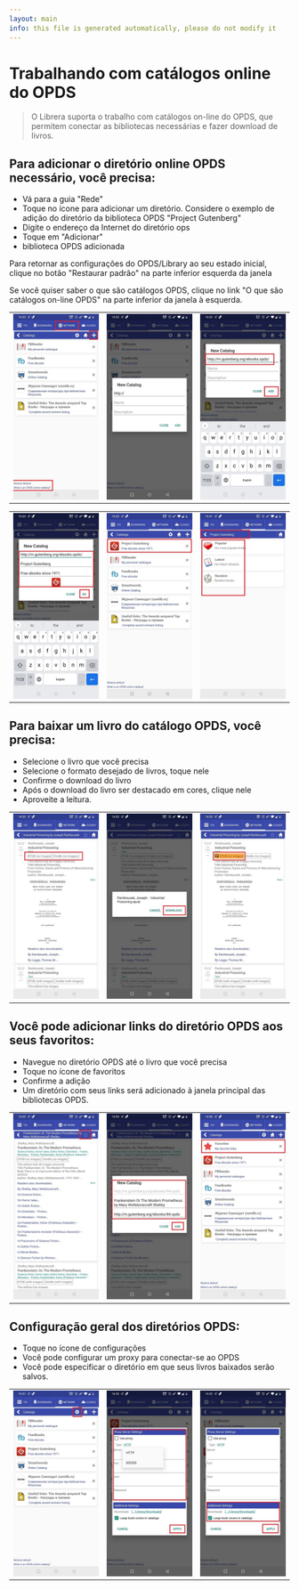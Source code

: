 ```yaml
---
layout: main
info: this file is generated automatically, please do not modify it
---
```


# Trabalhando com catálogos online do OPDS

> O Librera suporta o trabalho com catálogos on-line do OPDS, que permitem conectar as bibliotecas necessárias e fazer download de livros.

## Para adicionar o diretório online OPDS necessário, você precisa:
* Vá para a guia &quot;Rede&quot;
* Toque no ícone para adicionar um diretório. Considere o exemplo de adição do diretório da biblioteca OPDS &quot;Project Gutenberg&quot;
* Digite o endereço da Internet do diretório ops
* Toque em &quot;Adicionar&quot;
* biblioteca OPDS adicionada

Para retornar as configurações do OPDS/Library ao seu estado inicial, clique no botão &quot;Restaurar padrão&quot; na parte inferior esquerda da janela

Se você quiser saber o que são catálogos OPDS, clique no link &quot;O que são catálogos on-line OPDS&quot; na parte inferior da janela à esquerda.

||||
|-|-|-|
|![](1.jpg)|![](2.jpg)|![](3.jpg)|

||||
|-|-|-|
|![](4.jpg)|![](5.jpg)|![](6.jpg)|


## Para baixar um livro do catálogo OPDS, você precisa:
* Selecione o livro que você precisa
* Selecione o formato desejado de livros, toque nele
* Confirme o download do livro
* Após o download do livro ser destacado em cores, clique nele
* Aproveite a leitura.

||||
|-|-|-|
|![](7.jpg)|![](8.jpg)|![](9.jpg)|


## Você pode adicionar links do diretório OPDS aos seus favoritos:
* Navegue no diretório OPDS até o livro que você precisa
* Toque no ícone de favoritos
* Confirme a adição
* Um diretório com seus links será adicionado à janela principal das bibliotecas OPDS.

||||
|-|-|-|
|![](10.jpg)|![](11.jpg)|![](12.jpg)|


## Configuração geral dos diretórios OPDS:
* Toque no ícone de configurações
* Você pode configurar um proxy para conectar-se ao OPDS
* Você pode especificar o diretório em que seus livros baixados serão salvos.

||||
|-|-|-|
|![](17.jpg)|![](18.jpg)|![](19.jpg)|





